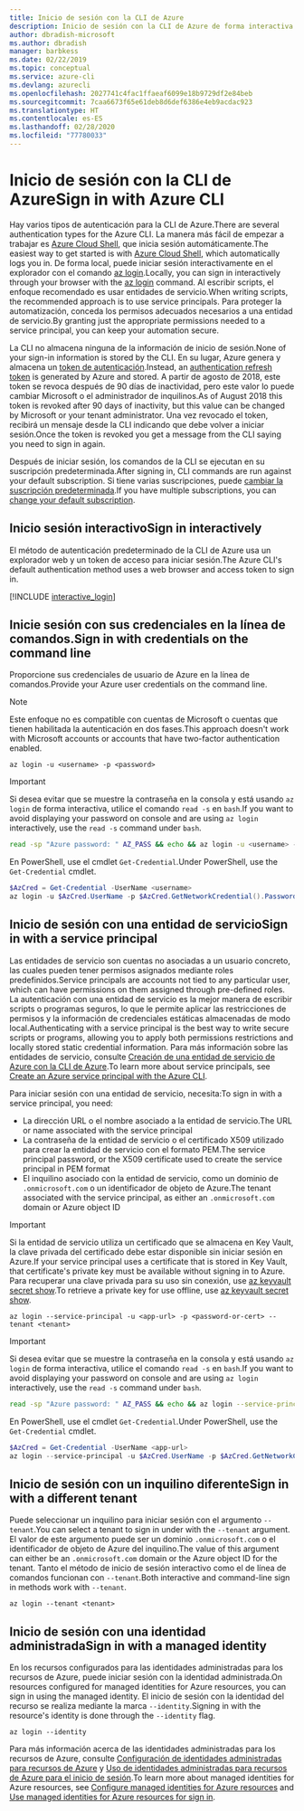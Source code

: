 ```yaml
---
title: Inicio de sesión con la CLI de Azure
description: Inicio de sesión con la CLI de Azure de forma interactiva o con credenciales locales
author: dbradish-microsoft
ms.author: dbradish
manager: barbkess
ms.date: 02/22/2019
ms.topic: conceptual
ms.service: azure-cli
ms.devlang: azurecli
ms.openlocfilehash: 2027741c4fac1ffaeaf6099e18b9729df2e84beb
ms.sourcegitcommit: 7caa6673f65e61deb8d6def6386e4eb9acdac923
ms.translationtype: HT
ms.contentlocale: es-ES
ms.lasthandoff: 02/28/2020
ms.locfileid: "77780033"
---
```

# <a name="sign-in-with-azure-cli"></a><span data-ttu-id="5557f-103">Inicio de sesión con la CLI de Azure</span><span class="sxs-lookup"><span data-stu-id="5557f-103">Sign in with Azure CLI</span></span> 

<span data-ttu-id="5557f-104">Hay varios tipos de autenticación para la CLI de Azure.</span><span class="sxs-lookup"><span data-stu-id="5557f-104">There are several authentication types for the Azure CLI.</span></span> <span data-ttu-id="5557f-105">La manera más fácil de empezar a trabajar es [Azure Cloud Shell](/azure/cloud-shell/overview), que inicia sesión automáticamente.</span><span class="sxs-lookup"><span data-stu-id="5557f-105">The easiest way to get started is with [Azure Cloud Shell](/azure/cloud-shell/overview), which automatically logs you in.</span></span>
<span data-ttu-id="5557f-106">De forma local, puede iniciar sesión interactivamente en el explorador con el comando [az login](/cli/azure/reference-index#az-login).</span><span class="sxs-lookup"><span data-stu-id="5557f-106">Locally, you can sign in interactively through your browser with the [az login](/cli/azure/reference-index#az-login) command.</span></span> <span data-ttu-id="5557f-107">Al escribir scripts, el enfoque recomendado es usar entidades de servicio.</span><span class="sxs-lookup"><span data-stu-id="5557f-107">When writing scripts, the recommended approach is to use service principals.</span></span> <span data-ttu-id="5557f-108">Para proteger la automatización, conceda los permisos adecuados necesarios a una entidad de servicio.</span><span class="sxs-lookup"><span data-stu-id="5557f-108">By granting just the appropriate permissions needed to a service principal, you can keep your automation secure.</span></span>

<span data-ttu-id="5557f-109">La CLI no almacena ninguna de la información de inicio de sesión.</span><span class="sxs-lookup"><span data-stu-id="5557f-109">None of your sign-in information is stored by the CLI.</span></span> <span data-ttu-id="5557f-110">En su lugar, Azure genera y almacena un [token de autenticación](https://docs.microsoft.com/azure/active-directory/develop/v1-id-and-access-tokens#refresh-tokens).</span><span class="sxs-lookup"><span data-stu-id="5557f-110">Instead, an [authentication refresh token](https://docs.microsoft.com/azure/active-directory/develop/v1-id-and-access-tokens#refresh-tokens) is generated by Azure and stored.</span></span> <span data-ttu-id="5557f-111">A partir de agosto de 2018, este token se revoca después de 90 días de inactividad, pero este valor lo puede cambiar Microsoft o el administrador de inquilinos.</span><span class="sxs-lookup"><span data-stu-id="5557f-111">As of August 2018 this token is revoked after 90 days of inactivity, but this value can be changed by Microsoft or your tenant administrator.</span></span> <span data-ttu-id="5557f-112">Una vez revocado el token, recibirá un mensaje desde la CLI indicando que debe volver a iniciar sesión.</span><span class="sxs-lookup"><span data-stu-id="5557f-112">Once the token is revoked you get a message from the CLI saying you need to sign in again.</span></span>

<span data-ttu-id="5557f-113">Después de iniciar sesión, los comandos de la CLI se ejecutan en su suscripción predeterminada.</span><span class="sxs-lookup"><span data-stu-id="5557f-113">After signing in, CLI commands are run against your default subscription.</span></span> <span data-ttu-id="5557f-114">Si tiene varias suscripciones, puede [cambiar la suscripción predeterminada](manage-azure-subscriptions-azure-cli.md).</span><span class="sxs-lookup"><span data-stu-id="5557f-114">If you have multiple subscriptions, you can [change your default subscription](manage-azure-subscriptions-azure-cli.md).</span></span>

## <a name="sign-in-interactively"></a><span data-ttu-id="5557f-115">Inicio sesión interactivo</span><span class="sxs-lookup"><span data-stu-id="5557f-115">Sign in interactively</span></span>

<span data-ttu-id="5557f-116">El método de autenticación predeterminado de la CLI de Azure usa un explorador web y un token de acceso para iniciar sesión.</span><span class="sxs-lookup"><span data-stu-id="5557f-116">The Azure CLI's default authentication method uses a web browser and access token to sign in.</span></span>

[!INCLUDE [interactive_login](includes/interactive-login.md)]

## <a name="sign-in-with-credentials-on-the-command-line"></a><span data-ttu-id="5557f-117">Inicie sesión con sus credenciales en la línea de comandos.</span><span class="sxs-lookup"><span data-stu-id="5557f-117">Sign in with credentials on the command line</span></span>

<span data-ttu-id="5557f-118">Proporcione sus credenciales de usuario de Azure en la línea de comandos.</span><span class="sxs-lookup"><span data-stu-id="5557f-118">Provide your Azure user credentials on the command line.</span></span>

> [!Note]
> <span data-ttu-id="5557f-119">Este enfoque no es compatible con cuentas de Microsoft o cuentas que tienen habilitada la autenticación en dos fases.</span><span class="sxs-lookup"><span data-stu-id="5557f-119">This approach doesn't work with Microsoft accounts or accounts that have two-factor authentication enabled.</span></span>

```azurecli-interactive
az login -u <username> -p <password>
```

> [!IMPORTANT]
> <span data-ttu-id="5557f-120">Si desea evitar que se muestre la contraseña en la consola y está usando `az login` de forma interactiva, utilice el comando `read -s` en `bash`.</span><span class="sxs-lookup"><span data-stu-id="5557f-120">If you want to avoid displaying your password on console and are using `az login` interactively, use the `read -s` command under `bash`.</span></span>
>
> ```bash
> read -sp "Azure password: " AZ_PASS && echo && az login -u <username> -p $AZ_PASS
> ```
>
> <span data-ttu-id="5557f-121">En PowerShell, use el cmdlet `Get-Credential`.</span><span class="sxs-lookup"><span data-stu-id="5557f-121">Under PowerShell, use the `Get-Credential` cmdlet.</span></span>
>
> ```powershell
> $AzCred = Get-Credential -UserName <username>
> az login -u $AzCred.UserName -p $AzCred.GetNetworkCredential().Password
> ```

## <a name="sign-in-with-a-service-principal"></a><span data-ttu-id="5557f-122">Inicio de sesión con una entidad de servicio</span><span class="sxs-lookup"><span data-stu-id="5557f-122">Sign in with a service principal</span></span>

<span data-ttu-id="5557f-123">Las entidades de servicio son cuentas no asociadas a un usuario concreto, las cuales pueden tener permisos asignados mediante roles predefinidos.</span><span class="sxs-lookup"><span data-stu-id="5557f-123">Service principals are accounts not tied to any particular user, which can have permissions on them assigned through pre-defined roles.</span></span> <span data-ttu-id="5557f-124">La autenticación con una entidad de servicio es la mejor manera de escribir scripts o programas seguros, lo que le permite aplicar las restricciones de permisos y la información de credenciales estáticas almacenadas de modo local.</span><span class="sxs-lookup"><span data-stu-id="5557f-124">Authenticating with a service principal is the best way to write secure scripts or programs, allowing you to apply both permissions restrictions and locally stored static credential information.</span></span> <span data-ttu-id="5557f-125">Para más información sobre las entidades de servicio, consulte [Creación de una entidad de servicio de Azure con la CLI de Azure](create-an-azure-service-principal-azure-cli.md).</span><span class="sxs-lookup"><span data-stu-id="5557f-125">To learn more about service principals, see [Create an Azure service principal with the Azure CLI](create-an-azure-service-principal-azure-cli.md).</span></span>

<span data-ttu-id="5557f-126">Para iniciar sesión con una entidad de servicio, necesita:</span><span class="sxs-lookup"><span data-stu-id="5557f-126">To sign in with a service principal, you need:</span></span>

* <span data-ttu-id="5557f-127">La dirección URL o el nombre asociado a la entidad de servicio.</span><span class="sxs-lookup"><span data-stu-id="5557f-127">The URL or name associated with the service principal</span></span>
* <span data-ttu-id="5557f-128">La contraseña de la entidad de servicio o el certificado X509 utilizado para crear la entidad de servicio con el formato PEM.</span><span class="sxs-lookup"><span data-stu-id="5557f-128">The service principal password, or the X509 certificate used to create the service principal in PEM format</span></span>
* <span data-ttu-id="5557f-129">El inquilino asociado con la entidad de servicio, como un dominio de `.onmicrosoft.com` o un identificador de objeto de Azure.</span><span class="sxs-lookup"><span data-stu-id="5557f-129">The tenant associated with the service principal, as either an `.onmicrosoft.com` domain or Azure object ID</span></span>

> [!IMPORTANT]
>
> <span data-ttu-id="5557f-130">Si la entidad de servicio utiliza un certificado que se almacena en Key Vault, la clave privada del certificado debe estar disponible sin iniciar sesión en Azure.</span><span class="sxs-lookup"><span data-stu-id="5557f-130">If your service principal uses a certificate that is stored in Key Vault, that certificate's private key must be available without signing in to Azure.</span></span> <span data-ttu-id="5557f-131">Para recuperar una clave privada para su uso sin conexión, use [az keyvault secret show](/cli/azure/keyvault/secret).</span><span class="sxs-lookup"><span data-stu-id="5557f-131">To retrieve a private key for use offline, use [az keyvault secret show](/cli/azure/keyvault/secret).</span></span>

```azurecli-interactive
az login --service-principal -u <app-url> -p <password-or-cert> --tenant <tenant>
```

> [!IMPORTANT]
> <span data-ttu-id="5557f-132">Si desea evitar que se muestre la contraseña en la consola y está usando `az login` de forma interactiva, utilice el comando `read -s` en `bash`.</span><span class="sxs-lookup"><span data-stu-id="5557f-132">If you want to avoid displaying your password on console and are using `az login` interactively, use the `read -s` command under `bash`.</span></span>
>
> ```bash
> read -sp "Azure password: " AZ_PASS && echo && az login --service-principal -u <app-url> -p $AZ_PASS --tenant <tenant>
> ```
>
> <span data-ttu-id="5557f-133">En PowerShell, use el cmdlet `Get-Credential`.</span><span class="sxs-lookup"><span data-stu-id="5557f-133">Under PowerShell, use the `Get-Credential` cmdlet.</span></span>
>
> ```powershell
> $AzCred = Get-Credential -UserName <app-url>
> az login --service-principal -u $AzCred.UserName -p $AzCred.GetNetworkCredential().Password --tenant <tenant>
> ```

## <a name="sign-in-with-a-different-tenant"></a><span data-ttu-id="5557f-134">Inicio de sesión con un inquilino diferente</span><span class="sxs-lookup"><span data-stu-id="5557f-134">Sign in with a different tenant</span></span>

<span data-ttu-id="5557f-135">Puede seleccionar un inquilino para iniciar sesión con el argumento `--tenant`.</span><span class="sxs-lookup"><span data-stu-id="5557f-135">You can select a tenant to sign in under with the `--tenant` argument.</span></span> <span data-ttu-id="5557f-136">El valor de este argumento puede ser un dominio `.onmicrosoft.com` o el identificador de objeto de Azure del inquilino.</span><span class="sxs-lookup"><span data-stu-id="5557f-136">The value of this argument can either be an `.onmicrosoft.com` domain or the Azure object ID for the tenant.</span></span> <span data-ttu-id="5557f-137">Tanto el método de inicio de sesión interactivo como el de línea de comandos funcionan con `--tenant`.</span><span class="sxs-lookup"><span data-stu-id="5557f-137">Both interactive and command-line sign in methods work with `--tenant`.</span></span>

```azurecli-interactive
az login --tenant <tenant>
```

## <a name="sign-in-with-a-managed-identity"></a><span data-ttu-id="5557f-138">Inicio de sesión con una identidad administrada</span><span class="sxs-lookup"><span data-stu-id="5557f-138">Sign in with a managed identity</span></span>

<span data-ttu-id="5557f-139">En los recursos configurados para las identidades administradas para los recursos de Azure, puede iniciar sesión con la identidad administrada.</span><span class="sxs-lookup"><span data-stu-id="5557f-139">On resources configured for managed identities for Azure resources, you can sign in using the managed identity.</span></span> <span data-ttu-id="5557f-140">El inicio de sesión con la identidad del recurso se realiza mediante la marca `--identity`.</span><span class="sxs-lookup"><span data-stu-id="5557f-140">Signing in with the resource's identity is done through the `--identity` flag.</span></span>

```azurecli-interactive
az login --identity
```

<span data-ttu-id="5557f-141">Para más información acerca de las identidades administradas para los recursos de Azure, consulte [Configuración de identidades administradas para recursos de Azure](https://docs.microsoft.com/azure/active-directory/managed-identities-azure-resources/qs-configure-cli-windows-vm) y [Uso de identidades administradas para recursos de Azure para el inicio de sesión](https://docs.microsoft.com/azure/active-directory/managed-identities-azure-resources/how-to-use-vm-sign-in).</span><span class="sxs-lookup"><span data-stu-id="5557f-141">To learn more about managed identities for Azure resources, see [Configure managed identities for Azure resources](https://docs.microsoft.com/azure/active-directory/managed-identities-azure-resources/qs-configure-cli-windows-vm) and [Use managed identities for Azure resources for sign in](https://docs.microsoft.com/azure/active-directory/managed-identities-azure-resources/how-to-use-vm-sign-in).</span></span>
